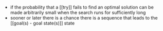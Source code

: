 - if the probability that a [[try]] fails to find an optimal solution can be made arbitrarily small when the search runs for sufficiently long
- sooner or later there is a chance there is a sequence that leads to the [[goal(s) - goal state(s)]] state